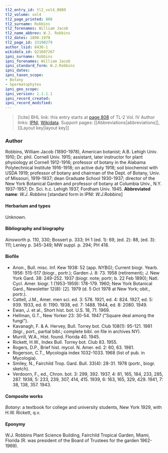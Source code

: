 ```yaml
---
tl2_entry_id: tl2_vol4_0809
tl2_volume: vol4
tl2_page_printed: 808
tl2_surname: Robbins
tl2_forenames: William Jacob
tl2_name_abbrev: W.J. Robbins
tl2_dates: 1890-1978
tl2_page_id: 33190279
author_lsid: 8436-1
wikidata_id: Q21607267
ipni_surname: Robbins
ipni_forenames: William Jacob
ipni_standard_form: W.J.Robbins
ipni_dates: 
ipni_taxon_scope: 
- Botany
- Spermatophytes
ipni_geo_scope: 
ipni_version: 1.1.1.1
ipni_record_created: 
ipni_record_modified:
---
```


> [!cite] BHL link: this entry starts at [page 808](https://www.biodiversitylibrary.org/page/33190279) of TL-2 Vol. IV
> Author links: [IPNI](https://www.ipni.org/a/8436-1), [Wikidata](https://www.wikidata.org/wiki/Q21607267). Support pages: [[Abbreviations|abbreviations]], [[Layout key|layout key]]

### Author

Robbins, William Jacob (1890-1978), American botanist; A.B. Lehigh Univ. 1910; Dr. phil. Cornell Univ. 1915; assistant, later instructor for plant physiology at Cornell 1912-1916; professor of botany in the Alabama Polytechnical Institute 1916-1918; on active duty 1918; soil biochemist with USDA 1919; professor of botany and chairman of the Dept. of Botany, Univ. of Missouri, 1919-1937; dean Graduate School 1930-1937; director of the New York Botanical Garden and professor of botany at Columbia Univ., N.Y. 1937-1957; Dr. Sci. h.c. Lehigh 1937, Fordham Univ. 1945. 
**Abbreviated name**: *W.J. Robbins* \[standard form in IPNI: *W.J.Robbins*\]

#### Herbarium and types

Unknown.

#### Bibliography and biography

Ainsworth p. 110, 330; Bossert p. 333; IH 1 (ed. 1): 69, (ed. 2): 88, (ed. 3): 111; Lenley p. 345-349; MW suppl. p. 294; PH 418.

#### Biofile

- Anon., Bull. misc. Inf. Kew 1938: 52 (app. NYBG); Current biogr. Yearb. 1956: 515-517 (biogr., portr.); Garden J. 8: 73. 1958 (retirement); J. New York Gard. 38: 249-252. 1937 (biogr. note; portr; b. 22 Feb 1890); Natl. Cycl. Amer. biogr. 1 (1953-1959): 178-179. 1960; New York Botanical Gard., Newsletter 12(8): \[2\]. 1979 (d. 5 Oct 1978 at New York; obit., portr.).
- Cattell, J.M., Amer. men sci. ed. 3: 578. 1921, ed. 4: 824. 1927, ed. 5: 939. 1933, ed. 6: 1190. 1938, ed. 7: 1488. 1944, ed. 8: 2080. 1949.
- Ewan, J. et al., Short hist. bot. U.S. 18, 71. 1969.
- Hellman, G.T., New Yorker 23: 30-54. 1947 ("Square deal among the fungi").
- Kavanagh, F. & A. Hervey, Bull. Torrey bot. Club 108(1): 95-121. 1981 (bigr., port., partial bibl.; complete bibl. on file in archives NY).
- Murrill, W.A., Hist. found. Florida 40. 1945.
- Rickett, H.W., Index Bull. Torrey bot. Club 83. 1955.
- Rogers, D.P., Brief hist. mycol. N. Amer. ed. 2: 60, 63. 1981.
- Rogerson, C.T., Mycologia index 1032-1033. 1968 (list of pub. in Mycologia).
- Smiley, N., Fairchild Trop. Gard. Bull. 33(4): 28-31. 1978 (portr., biogr. sketch).
- Verdoorn, F., ed., Chron. bot. 3: 299, 392. 1937, 4: 81, 165, 184, 233, 285, 287. 1938, 5: 233, 239, 307, 414, 415. 1939, 6: 163, 165, 329, 429. 1941, 7: 38, 138, 357. 1943.

#### Composite works

*Botany*: a textbook for college and university students, New York 1929, with H.W. Rickett, q.v.

#### Eponymy

W.J. Robbins Plant Science Building, Fairchild Tropical Garden, Miami, Florida (R. was president of the Board of Trustees for the garden 1962-1969).

